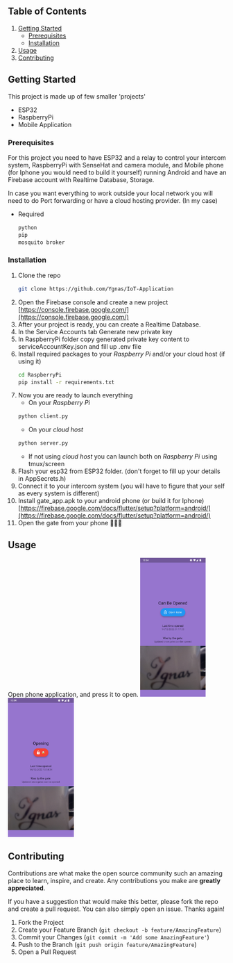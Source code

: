 <!-- TABLE OF CONTENTS -->

  ## Table of Contents
  <ol>
    <li>
      <a href="#getting-started">Getting Started</a>
      <ul>
        <li><a href="#prerequisites">Prerequisites</a></li>
        <li><a href="#installation">Installation</a></li>
      </ul>
    </li>
    <li><a href="#usage">Usage</a></li>
    <li><a href="#contributing">Contributing</a></li>
  </ol>


<!-- GETTING STARTED -->
## Getting Started

This project is made up of few smaller 'projects'

* ESP32
* RaspberryPi
* Mobile Application


### Prerequisites

For this project you need to have ESP32 and a relay to control your intercom system, RaspberryPi with SenseHat and camera module, and Mobile phone (for Iphone you would need to build it yourself) running Android and have an Firebase account with Realtime Database, Storage.

In case you want everything to work outside your local network you will need to do Port forwarding or have a cloud hosting provider. (In my case)

* Required
  ```sh
  python
  pip
  mosquito broker
  ```

### Installation

1. Clone the repo
   ```sh
   git clone https://github.com/Ygnas/IoT-Application
   ```
2. Open the Firebase console and create a new project [https://console.firebase.google.com/](https://console.firebase.google.com/)
3. After your project is ready, you can create a Realtime Database.
4. In the Service Accounts tab Generate new private key
5. In RaspberryPi folder copy generated private key content to serviceAccountKey.json and fill up .env file
6. Install required packages to your *Raspberry Pi* and/or your cloud host (if using it)
   ```sh
   cd RaspberryPi
   pip install -r requirements.txt
   ```
7. Now you are ready to launch everything
   * On your *Raspberry Pi*
   ```sh
   python client.py
   ```
   * On your *cloud host*
   ```sh
   python server.py
   ```
   * If not using *cloud host* you can launch both on *Raspberry Pi* using tmux/screen
8. Flash your esp32 from ESP32 folder. (don't forget to fill up your details in AppSecrets.h)
9. Connect it to your intercom system (you will have to figure that your self as every system is different)
10. Install gate_app.apk to your android phone (or build it for Iphone) [https://firebase.google.com/docs/flutter/setup?platform=android/](https://firebase.google.com/docs/flutter/setup?platform=android/)
11. Open the gate from your phone 🤯😎🥳


<!-- USAGE EXAMPLES -->
## Usage

Open phone application, and press it to open.
<img src="https://raw.githubusercontent.com/Ygnas/IoT-Application/main/Screenshots/open.jpg" height="320">
<img src="https://raw.githubusercontent.com/Ygnas/IoT-Application/main/Screenshots/opening.jpg" height="320">

<!-- CONTRIBUTING -->
## Contributing

Contributions are what make the open source community such an amazing place to learn, inspire, and create. Any contributions you make are **greatly appreciated**.

If you have a suggestion that would make this better, please fork the repo and create a pull request. You can also simply open an issue.
Thanks again!

1. Fork the Project
2. Create your Feature Branch (`git checkout -b feature/AmazingFeature`)
3. Commit your Changes (`git commit -m 'Add some AmazingFeature'`)
4. Push to the Branch (`git push origin feature/AmazingFeature`)
5. Open a Pull Request